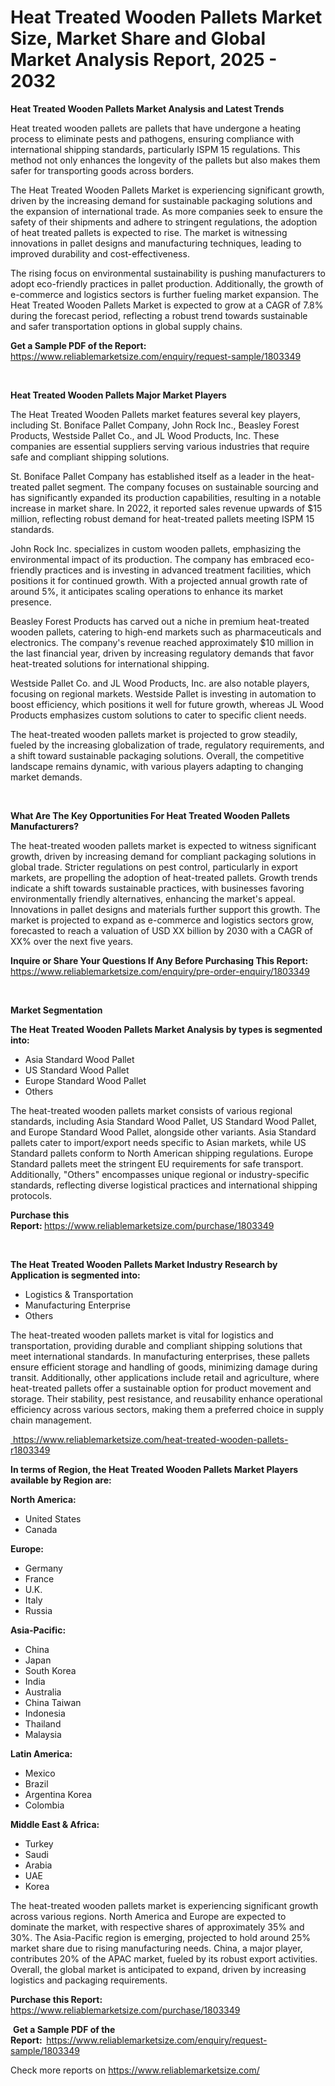<p><h1>Heat Treated Wooden Pallets Market Size, Market Share and Global Market Analysis Report, 2025 - 2032</h1></p><p><strong>Heat Treated Wooden Pallets Market Analysis and Latest Trends</strong></p>
<p><p>Heat treated wooden pallets are pallets that have undergone a heating process to eliminate pests and pathogens, ensuring compliance with international shipping standards, particularly ISPM 15 regulations. This method not only enhances the longevity of the pallets but also makes them safer for transporting goods across borders.</p><p>The Heat Treated Wooden Pallets Market is experiencing significant growth, driven by the increasing demand for sustainable packaging solutions and the expansion of international trade. As more companies seek to ensure the safety of their shipments and adhere to stringent regulations, the adoption of heat treated pallets is expected to rise. The market is witnessing innovations in pallet designs and manufacturing techniques, leading to improved durability and cost-effectiveness. </p><p>The rising focus on environmental sustainability is pushing manufacturers to adopt eco-friendly practices in pallet production. Additionally, the growth of e-commerce and logistics sectors is further fueling market expansion. The Heat Treated Wooden Pallets Market is expected to grow at a CAGR of 7.8% during the forecast period, reflecting a robust trend towards sustainable and safer transportation options in global supply chains.</p></p>
<p><strong>Get a Sample PDF of the Report:&nbsp;</strong> <a href="https://www.reliablemarketsize.com/enquiry/request-sample/1803349?utm_campaign=3092&utm_medium=2&utm_source=Github&utm_content=ia&utm_term=01042025&utm_id=heat-treated-wooden-pallets">https://www.reliablemarketsize.com/enquiry/request-sample/1803349</a></p>
<p>&nbsp;</p>
<p><strong>Heat Treated Wooden Pallets Major Market Players</strong></p>
<p><p>The Heat Treated Wooden Pallets market features several key players, including St. Boniface Pallet Company, John Rock Inc., Beasley Forest Products, Westside Pallet Co., and JL Wood Products, Inc. These companies are essential suppliers serving various industries that require safe and compliant shipping solutions.</p><p>St. Boniface Pallet Company has established itself as a leader in the heat-treated pallet segment. The company focuses on sustainable sourcing and has significantly expanded its production capabilities, resulting in a notable increase in market share. In 2022, it reported sales revenue upwards of $15 million, reflecting robust demand for heat-treated pallets meeting ISPM 15 standards.</p><p>John Rock Inc. specializes in custom wooden pallets, emphasizing the environmental impact of its production. The company has embraced eco-friendly practices and is investing in advanced treatment facilities, which positions it for continued growth. With a projected annual growth rate of around 5%, it anticipates scaling operations to enhance its market presence.</p><p>Beasley Forest Products has carved out a niche in premium heat-treated wooden pallets, catering to high-end markets such as pharmaceuticals and electronics. The company's revenue reached approximately $10 million in the last financial year, driven by increasing regulatory demands that favor heat-treated solutions for international shipping.</p><p>Westside Pallet Co. and JL Wood Products, Inc. are also notable players, focusing on regional markets. Westside Pallet is investing in automation to boost efficiency, which positions it well for future growth, whereas JL Wood Products emphasizes custom solutions to cater to specific client needs.</p><p>The heat-treated wooden pallets market is projected to grow steadily, fueled by the increasing globalization of trade, regulatory requirements, and a shift toward sustainable packaging solutions. Overall, the competitive landscape remains dynamic, with various players adapting to changing market demands.</p></p>
<p>&nbsp;</p>
<p><strong>What Are The Key Opportunities For Heat Treated Wooden Pallets Manufacturers?</strong></p>
<p><p>The heat-treated wooden pallets market is expected to witness significant growth, driven by increasing demand for compliant packaging solutions in global trade. Stricter regulations on pest control, particularly in export markets, are propelling the adoption of heat-treated pallets. Growth trends indicate a shift towards sustainable practices, with businesses favoring environmentally friendly alternatives, enhancing the market's appeal. Innovations in pallet designs and materials further support this growth. The market is projected to expand as e-commerce and logistics sectors grow, forecasted to reach a valuation of USD XX billion by 2030 with a CAGR of XX% over the next five years.</p></p>
<p><strong>Inquire or Share Your Questions If Any Before Purchasing This Report:</strong> <a href="https://www.reliablemarketsize.com/enquiry/pre-order-enquiry/1803349?utm_campaign=3092&utm_medium=2&utm_source=Github&utm_content=ia&utm_term=01042025&utm_id=heat-treated-wooden-pallets">https://www.reliablemarketsize.com/enquiry/pre-order-enquiry/1803349</a></p>
<p>&nbsp;</p>
<p><strong>Market Segmentation</strong></p>
<p><strong>The Heat Treated Wooden Pallets Market Analysis by types is segmented into:</strong></p>
<p><ul><li>Asia Standard Wood Pallet</li><li>US Standard Wood Pallet</li><li>Europe Standard Wood Pallet</li><li>Others</li></ul></p>
<p><p>The heat-treated wooden pallets market consists of various regional standards, including Asia Standard Wood Pallet, US Standard Wood Pallet, and Europe Standard Wood Pallet, alongside other variants. Asia Standard pallets cater to import/export needs specific to Asian markets, while US Standard pallets conform to North American shipping regulations. Europe Standard pallets meet the stringent EU requirements for safe transport. Additionally, "Others" encompasses unique regional or industry-specific standards, reflecting diverse logistical practices and international shipping protocols.</p></p>
<p><strong>Purchase this Report:&nbsp;</strong><a href="https://www.reliablemarketsize.com/purchase/1803349?utm_campaign=3092&utm_medium=2&utm_source=Github&utm_content=ia&utm_term=01042025&utm_id=heat-treated-wooden-pallets">https://www.reliablemarketsize.com/purchase/1803349</a></p>
<p>&nbsp;</p>
<p><strong>The Heat Treated Wooden Pallets Market Industry Research by Application is segmented into:</strong></p>
<p><ul><li>Logistics & Transportation</li><li>Manufacturing Enterprise</li><li>Others</li></ul></p>
<p><p>The heat-treated wooden pallets market is vital for logistics and transportation, providing durable and compliant shipping solutions that meet international standards. In manufacturing enterprises, these pallets ensure efficient storage and handling of goods, minimizing damage during transit. Additionally, other applications include retail and agriculture, where heat-treated pallets offer a sustainable option for product movement and storage. Their stability, pest resistance, and reusability enhance operational efficiency across various sectors, making them a preferred choice in supply chain management.</p></p>
<p><a href="https://www.reliablemarketsize.com/heat-treated-wooden-pallets-r1803349?utm_campaign=3092&utm_medium=2&utm_source=Github&utm_content=ia&utm_term=01042025&utm_id=heat-treated-wooden-pallets">&nbsp;https://www.reliablemarketsize.com/heat-treated-wooden-pallets-r1803349</a></p>
<p><strong>In terms of Region, the Heat Treated Wooden Pallets Market Players available by Region are:</strong></p>
<p>
    <p> <strong> North America: </strong>
        <ul>
            <li>United States</li>
            <li>Canada</li>
        </ul>
        </p> 
    <p> <strong> Europe: </strong>
        <ul>
            <li>Germany</li>
            <li>France</li>
            <li>U.K.</li>
            <li>Italy</li>
            <li>Russia</li>
        </ul>
        </p> 
    <p> <strong> Asia-Pacific: </strong>
        <ul>
            <li>China</li>
            <li>Japan</li>
            <li>South Korea</li>
            <li>India</li>
            <li>Australia</li>
            <li>China Taiwan</li>
            <li>Indonesia</li>
            <li>Thailand</li>
            <li>Malaysia</li>
        </ul>
        </p> 
    <p> <strong> Latin America: </strong>
        <ul>
            <li>Mexico</li>
            <li>Brazil</li>
            <li>Argentina Korea</li>
            <li>Colombia</li>
        </ul>
        </p> 
    <p> <strong> Middle East & Africa: </strong>
        <ul>
            <li>Turkey</li>
            <li>Saudi</li>
            <li>Arabia</li>
            <li>UAE</li>
            <li>Korea</li>
        </ul>
    </p>
    </p>
<p><p>The heat-treated wooden pallets market is experiencing significant growth across various regions. North America and Europe are expected to dominate the market, with respective shares of approximately 35% and 30%. The Asia-Pacific region is emerging, projected to hold around 25% market share due to rising manufacturing needs. China, a major player, contributes 20% of the APAC market, fueled by its robust export activities. Overall, the global market is anticipated to expand, driven by increasing logistics and packaging requirements.</p></p>
<p><strong>Purchase this Report: </strong><a href="https://www.reliablemarketsize.com/purchase/1803349?utm_campaign=3092&utm_medium=2&utm_source=Github&utm_content=ia&utm_term=01042025&utm_id=heat-treated-wooden-pallets">https://www.reliablemarketsize.com/purchase/1803349</a></p>
<p>&nbsp;<strong>Get a Sample PDF of the Report:&nbsp;&nbsp;</strong><a href="https://www.reliablemarketsize.com/enquiry/request-sample/1803349?utm_campaign=3092&utm_medium=2&utm_source=Github&utm_content=ia&utm_term=01042025&utm_id=heat-treated-wooden-pallets">https://www.reliablemarketsize.com/enquiry/request-sample/1803349</a></p>
<p><strong></strong></p>
<p>Check more reports on <a href="https://www.reliablemarketsize.com/?utm_campaign=3092&utm_medium=2&utm_source=Github&utm_content=ia&utm_term=01042025&utm_id=heat-treated-wooden-pallets">https://www.reliablemarketsize.com/</a></p>